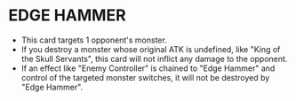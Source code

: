 # EDGE HAMMER

*   This card targets 1 opponent's monster.
*   If you destroy a monster whose original ATK is undefined, like "King of the Skull Servants", this card will not inflict any damage to the opponent.
*   If an effect like "Enemy Controller" is chained to "Edge Hammer" and control of the targeted monster switches, it will not be destroyed by "Edge Hammer".
